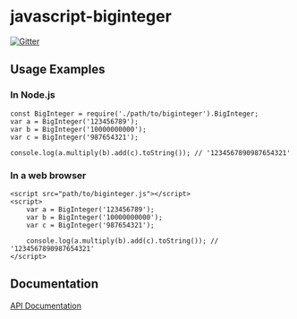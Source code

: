 # javascript-biginteger

[![Gitter](https://badges.gitter.im/silentmatt/javascript-biginteger.svg)](https://gitter.im/silentmatt/javascript-biginteger?utm_source=badge&utm_medium=badge&utm_campaign=pr-badge&utm_content=badge)

## Usage Examples

### In Node.js

    const BigInteger = require('./path/to/biginteger').BigInteger;
    var a = BigInteger('123456789');
    var b = BigInteger('10000000000');
    var c = BigInteger('987654321');

    console.log(a.multiply(b).add(c).toString()); // '1234567890987654321'

### In a web browser

    <script src="path/to/biginteger.js"></script>
    <script>
        var a = BigInteger('123456789');
        var b = BigInteger('10000000000');
        var c = BigInteger('987654321');

        console.log(a.multiply(b).add(c).toString()); // '1234567890987654321'
    </script>

## Documentation

[API Documentation](/docs/api.md)
